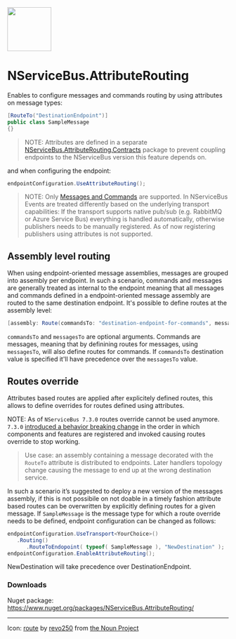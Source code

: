<img src="assets/icon.png" width="100" />

# NServiceBus.AttributeRouting

Enables to configure messages and commands routing by using attributes on message types:

```csharp
[RouteTo("DestinationEndpoint")]
public class SampleMessage
{}
```

> NOTE: Attributes are defined in a separate [NServiceBus.AttributeRouting.Contracts](https://github.com/mauroservienti/NServiceBus.AttributeRouting.Contracts) package to prevent coupling endpoints to the NServiceBus version this feature depends on.

and when configuring the endpoint:

```csharp
endpointConfiguration.UseAttributeRouting();
```

> NOTE: Only [Messages and Commands](https://docs.particular.net/nservicebus/messaging/messages-events-commands) are supported. In NServiceBus Events are treated differently based on the underlying transport capabilities: If the transport supports native pub/sub (e.g. RabbitMQ or Azure Service Bus) everything is handled automatically, otherwise publishers needs to be manually registered. As of now registering publishers using attributes is not supported.

## Assembly level routing

When using endpoint-oriented message assemblies, messages are grouped into assembly per endpoint. In such a scenario, commands and messages are generally treated as internal to the endpoint meaning that all messages and commands defined in a endpoint-oriented message assembly are routed to the same destination endpoint. It's possible to define routes at the assembly level:

```csharp
[assembly: Route(commandsTo: "destination-endpoint-for-commands", messagesTo: "destination-endpoint-for-messages")]
```

`commandsTo` and `messagesTo` are optional arguments. Commands are messages, meaning that by definining routes for messages, using `messagesTo`, will also define routes for commands. If `commandsTo` destination value is specified it'll have precedence over the `messagesTo` value.

## Routes override

Attributes based routes are applied after explicitely defined routes, this allows to define overrides for routes defined using attributes.

NOTE: As of `NServiceBus 7.3.0` routes override cannot be used anymore. `7.3.0` [introduced a behavior breaking change](https://github.com/Particular/NServiceBus/issues/5712) in the order in which components and features are registered and invoked causing routes override to stop working.

> Use case: an assembly containing a message decorated with the `RouteTo` attribute is distributed to endpoints. Later handlers topology change causing the message to end up at the wrong destination service.

In such a scenario it’s suggested to deploy a new version of the messages assembly, if this is not possibile on not doable in a timely fashion attribute based routes can be overwritten by explicitly defining routes for a given message. If `SampleMessage` is the message type for which a route override needs to be defined, endpoint configuration can be changed as follows:

```csharp
endpointConfiguration.UseTransport<YourChoice>()
   .Routing()
      .RouteToEndopoint( typeof( SampleMessage ), "NewDestination" );
endpointConfiguration.EnableAttributeRouting();
```

NewDestination will take precedence over DestinationEndpoint.

### Downloads

Nuget package: <https://www.nuget.org/packages/NServiceBus.AttributeRouting/>

---

Icon: [route](https://thenounproject.com/search/?q=route&i=1720675) by [revo250](https://thenounproject.com/revo125cc/) from [the Noun Project](https://thenounproject.com/)
